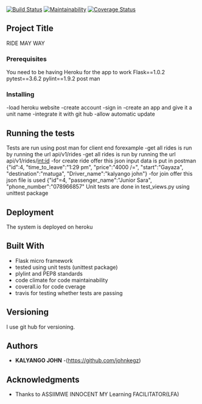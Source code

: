 
[![Build Status](https://travis-ci.org/johnkegz/ride.svg?branch=api)](https://travis-ci.org/johnkegz/ride)
[![Maintainability](https://api.codeclimate.com/v1/badges/72aafefdd6ecdfc4e366/maintainability)](https://codeclimate.com/github/johnkegz/ride/maintainability)
[![Coverage Status](https://coveralls.io/repos/github/johnkegz/ride/badge.svg)](https://coveralls.io/github/johnkegz/ride)
## Project Title

RIDE MAY WAY

### Prerequisites

You need to be having Heroku for the app to work
Flask==1.0.2
pytest==3.6.2
pylint==1.9.2
post man

### Installing

-load heroku website
-create account
-sign in 
-create an app and give it a unit name
-integrate it with git hub
-allow automatic update

## Running the tests

Tests are run using post man for client end forexample
 -get all rides is run by running the url
 api/v1/rides
 -get all rides is run by running the url
 api/v1/rides/<int:id>
 -for create ride offer this json input data is put in postman
 {"id":4, "time_to_leave":"1:29 pm", "price":"4000 /=", "start":"Gayaza", "destination":"matuga", "Driver_name":"kalyango john"}
 -for join offer this json file is used
 {"id"=4, "passenger_name":"Junior Sara", "phone_number":"078966857"
Unit tests are done in test_views.py using unittest package


## Deployment

The system is deployed on heroku

## Built With

* Flask micro framework 
* tested using unit tests (unittest package)
* plylint and PEP8 standards
* code climate for code maintainability 
* coverall.io for code cverage
* travis for testing whether tests are passing

## Versioning

I use git hub for versioning. 

## Authors

* **KALYANGO JOHN** -(https://github.com/johnkegz)

## Acknowledgments

* Thanks to ASSIIMWE INNOCENT MY Learning FACILITATOR(LFA)


